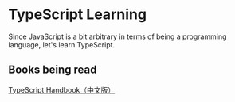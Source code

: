 # TypeScript Learning

Since JavaScript is a bit arbitrary in terms of being a programming language, let's learn TypeScript.

## Books being read
[TypeScript Handbook（中文版）](https://zhongsp.gitbooks.io/typescript-handbook/content/)
